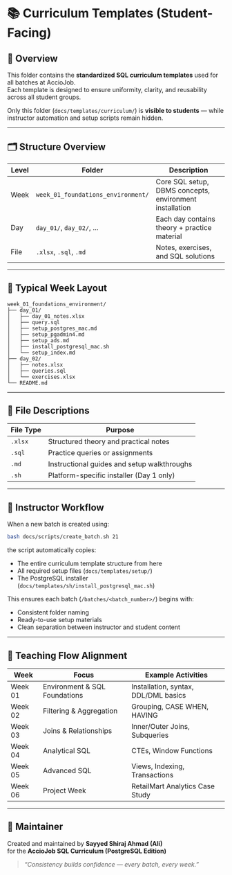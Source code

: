 # 📚 Curriculum Templates (Student-Facing)

## 📘 Overview
This folder contains the **standardized SQL curriculum templates** used for all batches at AccioJob.  
Each template is designed to ensure uniformity, clarity, and reusability across all student groups.

Only this folder (`docs/templates/curriculum/`) is **visible to students** — while instructor automation and setup scripts remain hidden.

---

## 🗂️ Structure Overview

| Level | Folder | Description |
|--------|---------|-------------|
| Week | `week_01_foundations_environment/` | Core SQL setup, DBMS concepts, environment installation |
| Day | `day_01/`, `day_02/`, ... | Each day contains theory + practice material |
| File | `.xlsx`, `.sql`, `.md` | Notes, exercises, and SQL solutions |

---

## 🧱 Typical Week Layout

```
week_01_foundations_environment/
├── day_01/
│   ├── day_01_notes.xlsx
│   ├── query.sql
│   ├── setup_postgres_mac.md
│   ├── setup_pgadmin4.md
│   ├── setup_ads.md
│   ├── install_postgresql_mac.sh
│   └── setup_index.md
├── day_02/
│   ├── notes.xlsx
│   ├── queries.sql
│   └── exercises.xlsx
└── README.md
```

---

## 🧩 File Descriptions

| File Type | Purpose |
|------------|----------|
| `.xlsx` | Structured theory and practical notes |
| `.sql` | Practice queries or assignments |
| `.md` | Instructional guides and setup walkthroughs |
| `.sh` | Platform-specific installer (Day 1 only) |

---

## 🧰 Instructor Workflow

When a new batch is created using:
```bash
bash docs/scripts/create_batch.sh 21
```
the script automatically copies:
- The entire curriculum template structure from here  
- All required setup files (`docs/templates/setup/`)  
- The PostgreSQL installer (`docs/templates/sh/install_postgresql_mac.sh`)

This ensures each batch (`/batches/<batch_number>/`) begins with:
- Consistent folder naming  
- Ready-to-use setup materials  
- Clean separation between instructor and student content  

---

## 🧠 Teaching Flow Alignment

| Week | Focus | Example Activities |
|-------|--------|--------------------|
| Week 01 | Environment & SQL Foundations | Installation, syntax, DDL/DML basics |
| Week 02 | Filtering & Aggregation | Grouping, CASE WHEN, HAVING |
| Week 03 | Joins & Relationships | Inner/Outer Joins, Subqueries |
| Week 04 | Analytical SQL | CTEs, Window Functions |
| Week 05 | Advanced SQL | Views, Indexing, Transactions |
| Week 06 | Project Week | RetailMart Analytics Case Study |

---

## 🧾 Maintainer
Created and maintained by **Sayyed Shiraj Ahmad (Ali)**  
for the **AccioJob SQL Curriculum (PostgreSQL Edition)**  

> _“Consistency builds confidence — every batch, every week.”_
